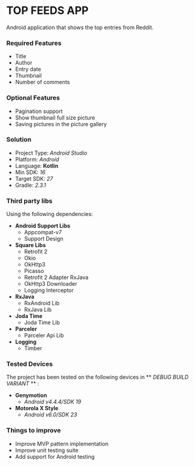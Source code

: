# TOP FEEDS APP #

Android application that shows the top entries from Reddit.


### Required Features ###

* Title
* Author
* Entry date
* Thumbnail
* Number of comments


### Optional Features ###

* Pagination support
* Show thumbnail full size picture
* Saving pictures in the picture gallery


### Solution ###

* Project Type: *Android Studio*
* Platform: *Android*
* Language: **Kotlin**
* Min SDK: *16*
* Target SDK: *27*
* Gradle: *2.3.1*

### Third party libs ###

Using the following dependencies:

* **Android Support Libs**
    * Appcompat-v7
    * Support Design
* **Square Libs**
    * Retrofit 2
    * Okio
    * OkHttp3
    * Picasso
    * Retrofit 2 Adapter RxJava
    * OkHttp3 Downloader
    * Logging Interceptor
* **RxJava**
    * RxAndroid Lib
    * RxJava Lib
* **Joda Time**
    * Joda Time Lib
* **Parceler**
    * Parceler Api Lib
* **Logging**
    * Timber


### Tested Devices ###

The project has been tested on the following devices in ** *DEBUG BUILD VARIANT* ** :

* **Genymotion**
    * *Android v4.4.4/SDK 19*
* **Motorola X Style**
    * *Android v6.0/SDK 23*

### Things to improve ###

* Improve MVP pattern implementation
* Improve unit testing suite
* Add support for Android testing